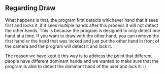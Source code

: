 ## Regarding Draw

What happens is that, the program first detects whichever hand that it sees first and locks it, if it sees mutliple hands after this process it will not detect the other hands. This is because the program is designed to only detect one hand at a time.
If you want to draw with the other hand, you can remove the first hand or the hand that was locked and just put the other hand in front of the camera and the program will detect it and lock it.

The reason we have kept it this way is to address the point that different people have different dominant hands and we wanted to make sure that the program is able to detect the dominant hand of the user and lock it. :)